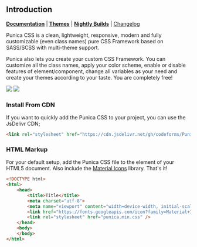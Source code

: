 ## Introduction
<p>
    <a href="http://punicacss.com" target="_blank"><strong>Documentation</strong></a> |  
    <a href="http://punicacss.com/themes"><strong>Themes</strong></a> | 
    <a href="https://github.com/codeforms/punica-themes" target="_blank"><strong>Nightly Builds</strong></a> |  
    <a href="https://github.com/codeforms/Punica-CSS-Framework/releases">Changelog</a>
</p>

<p>
    Punica CSS is a clean, lightweight, responsive, modern and fully customizable (even class names) pure CSS Framework based on SASS/SCSS with multi-theme support.
</p>

<p>
    Punica also lets you create your custom CSS Framework. You can customize all the class names, apply your color scheme, enable or disable features of element/component, change all variables as your need and create your themes according to your taste. You are completely free!
</p>

<p>
    <a href="https://github.com/codeforms/Punica-CSS-Framework/blob/master/LICENSE"><img src="https://img.shields.io/github/license/codeforms/Punica-CSS-Framework"></a>
    <a href="https://github.com/codeforms/Punica-CSS-Framework/releases"><img src="https://img.shields.io/github/v/release/codeforms/Punica-CSS-Framework"></a>
</p>

### Install From CDN
If you want to quickly add the Punica CSS to your project, you can use the JsDelivr CDN;
```html
<link rel="stylesheet" href="https://cdn.jsdelivr.net/gh/codeforms/Punica-CSS-Framework@2.x.x/dist/punica.min.css" crossorigin="anonymous">
```

### HTML Markup
For your default setup, add the Punica CSS file to the <head> element of your HTML5 document. Also include the <a href="https://fonts.google.com/icons" target="_blank">Material Icons</a> library. That's it!
```html
<!DOCTYPE html>
<html>
    <head>
        <title>Title</title>
        <meta charset="utf-8">
        <meta name="viewport" content="width=device-width, initial-scale=1">
        <link href="https://fonts.googleapis.com/icon?family=Material+Icons" rel="stylesheet">
        <link rel="stylesheet" href="punica.min.css" />
    </head>
    <body>
    </body>
</html>
```